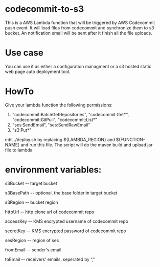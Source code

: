 # codecommit-to-s3
This is a AWS Lambda function that will be triggered by AWS Codecommit push event. It will load files from codecommit and synchronize them to s3 bucket. An notification email will be sent after it finish all the file uploads.

# Use case
You can use it as either a configuration managment or a s3 hosted static web page auto deployment tool. 

# HowTo
Give your lambda function the following permissions:
1. "codecommit:BatchGetRepositories",
   "codecommit:Get*",
   "codecommit:GitPull",
   "codecommit:List*"
2. "ses:SendEmail",
   "ses:SendRawEmail"
3. "s3:Put*"

edit ./deploy.sh by replacing ${LAMBDA_REGION} and ${FUNCTION-NAME} and run this file. The script will do the maven build and upload jar file to lambda

# environment variables: 
s3Bucket -- target bucket  

s3BasePath -- optional, the base folder in target bucket

s3Region -- bucket region

httpUrl -- http clone url of codecommit repo

accessKey -- KMS encrypted username of codecommit repo

secretKey -- KMS encrypted password of codecommit repo

sesRegion -- region of ses

fromEmail -- sender's email

toEmail -- receivers' emails. seperated by ","
